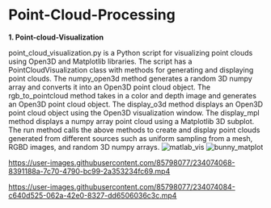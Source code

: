 # Point-Cloud-Processing

**1. Point-cloud-Visualization**

point_cloud_visualization.py is a Python script for visualizing point clouds using Open3D and Matplotlib libraries. The script has a PointCloudVisualization class with methods for generating and displaying point clouds. The numpy_open3d method generates a random 3D numpy array and converts it into an Open3D point cloud object. The rgb_to_pointcloud method takes in a color and depth image and generates an Open3D point cloud object. The display_o3d method displays an Open3D point cloud object using the Open3D visualization window. The display_mpl method displays a numpy array point cloud using a Matplotlib 3D subplot. The run method calls the above methods to create and display point clouds generated from different sources such as uniform sampling from a mesh, RGBD images, and random 3D numpy arrays.
![matlab_vis](https://user-images.githubusercontent.com/85798077/234074025-d48b5a83-99d5-489e-b5dd-b39458b7f032.png)
![bunny_matplot](https://user-images.githubusercontent.com/85798077/234074057-093feca4-f26a-472b-9fa3-5d261243bdd0.png)


https://user-images.githubusercontent.com/85798077/234074068-8391188a-7c70-4790-bc99-2a353234fc69.mp4



https://user-images.githubusercontent.com/85798077/234074084-c640d525-062a-42e0-8327-dd6506036c3c.mp4

